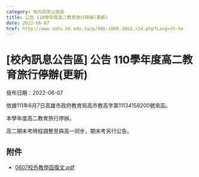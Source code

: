 ```yaml
---
category: 校內訊息公告區
title: 公告 110學年度高二教育旅行停辦(更新)
date: 2022-06-07
href: http://www.smhs.kh.edu.tw/p/406-1000-3863,r24.php?Lang=zh-tw
---
```


# [校內訊息公告區] 公告 110學年度高二教育旅行停辦(更新)

發布日期：2022-06-07

依據111年6月7日高雄市政府教育局高市教高字第11134158200號來函。

本學年度高二教育旅行停辦。

高二期末考時程調整至與高一同步，期末考另行公告。

## 附件

- [0607校外教學函復文.pdf](https://www.smhs.kh.edu.tw/var/file/0/1000/attach/80/pta_3639_5189235_94060.pdf)
